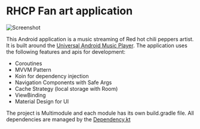 # RHCP Fan art application

<img src="https://drive.google.com/uc?export=download&id=1wl547qqnWpfpuNCU3joAeBA9G6A2X3Zm" alt="Screenshot"/>

This Android application is a music streaming of Red hot chili peppers artist. It is built around the [Universal Android Music Player](https://github.com/android/uamp).
The application uses the following features and apis for development:

 - Coroutines
 - MVVM Pattern
 - Koin for dependency injection
 - Navigation Components with Safe Args
 - Cache Strategy (local storage with Room)
 - ViewBinding
 - Material Design for UI

The project is Multimodule and each module has its own build.gradle file. All dependencies are managed by the [Dependency.kt](https://github.com/LMedez/RHCPFanArtAndroidApplication/blob/master/buildSrc/src/main/kotlin/Dependencies.kt)


